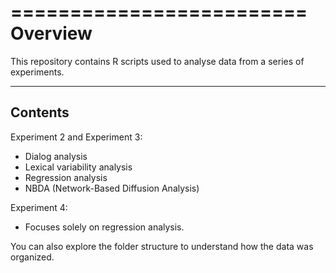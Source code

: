 =========================
Overview
=========================

This repository contains R scripts used to analyse data from a series of experiments.

-------------------------
Contents
-------------------------

Experiment 2 and Experiment 3:
  - Dialog analysis
  - Lexical variability analysis
  - Regression analysis
  - NBDA (Network-Based Diffusion Analysis)

Experiment 4:
  - Focuses solely on regression analysis.

You can also explore the folder structure to understand how the data was organized.